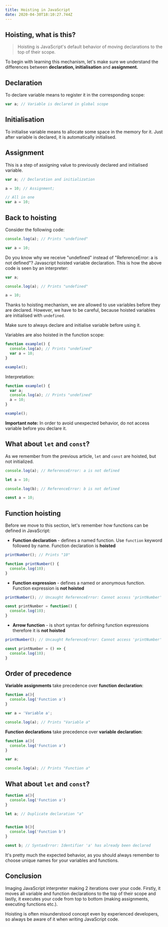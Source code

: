 ```yaml
---
title: Hoisting in JavaScript
date: 2020-04-30T18:10:27.744Z
---
```

## Hoisting, what is this?

> Hoisting is JavaScript's default behavior of moving declarations to the top of their scope.

To begin with learning this mechanism, let's make sure we understand the differences between **declaration, initialisation** and **assignment.**

## Declaration

To declare variable means to register it in the corresponding scope:

```javascript
var a; // Variable is declared in global scope
```

## Initialisation

To initialise variable means to allocate some space in the memory for it. Just after variable is declared, it is automatically initialised.

## Assignment

This is a step of assigning value to previously declared and initialised variable.

```javascript
var a; // Declaration and initialization

a = 10; // Assignment;

// All in one
var a = 10;
```

## Back to hoisting

Consider the following code:

```javascript
console.log(a); // Prints "undefined"

var a = 10;
```

Do you know why we receive "undefined" instead of "ReferenceError: a is not defined"? Javascript hoisted variable declaration. This is how the above code is seen by an interpreter:

```javascript
var a;

console.log(a); // Prints "undefined"

a = 10;
```

Thanks to hoisting mechanism, we are allowed to use variables before they are declared. However, we have to be careful, because hoisted variables are initialised with `undefined`. 

Make sure to always declare and initialise variable before using it.

Variables are also hoisted in the function scope:

```javascript
function example() {
  console.log(a); // Prints "undefined"
  var a = 10;
}

example();
```

Interpretation:

```javascript
function example() {
  var a;
  console.log(a); // Prints "undefined"
  a = 10;
}

example();
```

**Important note:** In order to avoid unexpected behavior, do not access variable before you declare it.

## What about `let` and `const`?

As we remember from the previous article, `let` and `const` are hoisted, but not initialized.

```javascript
console.log(a); // ReferenceError: a is not defined

let a = 10;

console.log(b); // ReferenceError: b is not defined

const a = 10;
```

## Function hoisting

Before we move to this section, let's remember how functions can be defined in JavaScript:

* **Function declaration** - defines a named function. Use `function` keyword followed by name. Function declaration is **hoisted**

```javascript
printNumber(); // Prints "10"

function printNumber() {
  console.log(10);
}
```

* **Function expression** - defines a named or anonymous function. Function expression is **not hoisted**

```javascript
printNumber(); // Uncaught ReferenceError: Cannot access 'printNumber' before initialization

const printNumber = function() {
  console.log(10);
}
```

* **Arrow function** - is short syntax for defining function expressions therefore it is **not hoisted**

```javascript
printNumber(); // Uncaught ReferenceError: Cannot access 'printNumber' before initialization

const printNumber = () => {
  console.log(10);
}
```

## Order of precedence

**Variable assignments** take precedence over **function declaration**:

```javascript
function a(){
  console.log('Function a')
}

var a = 'Variable a';

console.log(a); // Prints "Variable a"
```

**Function declarations** take precedence over **variable declaration**:

```javascript
function a(){
  console.log('Function a')
}

var a;

console.log(a); // Prints "Function a"
```

## What about `let` and `const`?

```javascript
function a(){
  console.log('Function a')
}

let a; // Duplicate declaration "a"


function b(){
  console.log('Function b')
}

const b; // SyntaxError: Identifier 'a' has already been declared


```

It's pretty much the expected behavior, as you should always  remember to choose unique names for your variables and functions.

## Conclusion

Imaging JavaScript interpreter making 2 iterations over your code. Firstly, it moves all variable and function declarations to the top of their scope and lastly, it executes your code from top to bottom (making assignments, executing functions etc.).

Hoisting is often misunderstood concept even by experienced developers, so always be aware of it when writing JavaScript code.